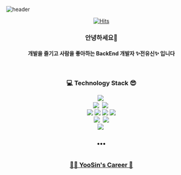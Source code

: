 ![header](https://capsule-render.vercel.app/api?type=waving&color=gradient&height=200&text=👩‍💻%20Jeon%20Yoo%20Sin&animation=twinkling&fontAlignY=35&fontColor=black&fontSize=50)

<div align=center>

[![Hits](https://hits.seeyoufarm.com/api/count/incr/badge.svg?url=https%3A%2F%2Fgithub.com%2FJeonYooSin&count_bg=%2379C83D&title_bg=%23555555&icon=&icon_color=%23E7E7E7&title=hits&edge_flat=false)](https://hits.seeyoufarm.com)

</div>

<h3 align="center">안녕하세요👋</h3>
<h4 align="center">
  개발을 즐기고 사람을 좋아하는 BackEnd 개발자 ✨전유신✨ 입니다
</h4>

<br>
<h3 align="center">
  💻 Technology Stack 😎
</h3>
<p align="center">
  <img src="https://img.shields.io/badge/Main-JAVA-orange"/>&nbsp
  <br>
  <img src="https://img.shields.io/badge/-Spring-orange"/>&nbsp
  <img src="https://img.shields.io/badge/-SpringBoot-orange"/>&nbsp
  <br>
  <img src="https://img.shields.io/badge/-Oracle-navy"/>
  <img src="https://img.shields.io/badge/-MariaDB-navy"/>
  <img src="https://img.shields.io/badge/-MySQL-navy"/>
  <img src="https://img.shields.io/badge/-redis-blue"/>
  <br>
  <img src="https://img.shields.io/badge/-JAVASCRIPT-yellow"/>&nbsp
  <img src="https://img.shields.io/badge/-Nodejs-yellow"/>
  <br>
  <img src="https://img.shields.io/badge/-Git-black"/>&nbsp
</p>

<h3 align=center>
  •••<br><br>
  
  [👨‍💻 YooSin's Career 💾](https://github.com/JeonYooSin/JeonYooSin/blob/main/Career.md)
  
</h3>
<!--
**JeonYooSin/JeonYooSin** is a ✨ _special_ ✨ repository because its `README.md` (this file) appears on your GitHub profile.

Here are some ideas to get you started:

- 🔭 I’m currently working on ...
- 🌱 I’m currently learning ...
- 👯 I’m looking to collaborate on ...
- 🤔 I’m looking for help with ...
- 💬 Ask me about ...
- 📫 How to reach me: ...
- 😄 Pronouns: ...
- ⚡ Fun fact: ...
-->

